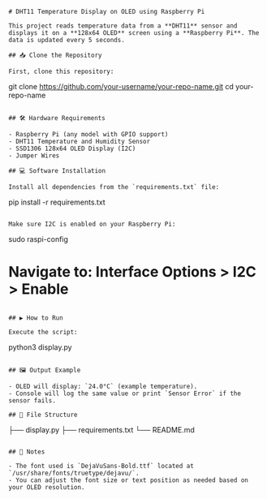 ```
# DHT11 Temperature Display on OLED using Raspberry Pi

This project reads temperature data from a **DHT11** sensor and displays it on a **128x64 OLED** screen using a **Raspberry Pi**. The data is updated every 5 seconds.

## 📥 Clone the Repository

First, clone this repository:

```
git clone https://github.com/your-username/your-repo-name.git
cd your-repo-name
```

## 🛠️ Hardware Requirements

- Raspberry Pi (any model with GPIO support)
- DHT11 Temperature and Humidity Sensor
- SSD1306 128x64 OLED Display (I2C)
- Jumper Wires

## 💻 Software Installation

Install all dependencies from the `requirements.txt` file:

```
pip install -r requirements.txt
```

Make sure I2C is enabled on your Raspberry Pi:

```
sudo raspi-config
# Navigate to: Interface Options > I2C > Enable
```

## ▶️ How to Run

Execute the script:

```
python3 display.py
```

## 🖼️ Output Example

- OLED will display: `24.0°C` (example temperature).
- Console will log the same value or print `Sensor Error` if the sensor fails.

## 📁 File Structure

```
├── display.py
├── requirements.txt
└── README.md
```

## 📌 Notes

- The font used is `DejaVuSans-Bold.ttf` located at `/usr/share/fonts/truetype/dejavu/`.
- You can adjust the font size or text position as needed based on your OLED resolution.
```
